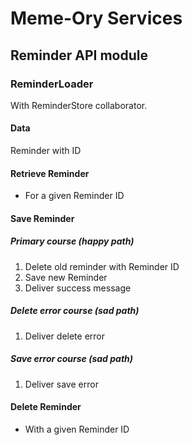 # Meme-Ory Services

## Reminder API module

### ReminderLoader
With ReminderStore collaborator.

#### Data
Reminder with ID

#### Retrieve Reminder
- For a given Reminder ID

#### Save Reminder

##### Primary course (happy path)
1. Delete old reminder with Reminder ID
2. Save new Reminder
3. Deliver success message

##### Delete error course (sad path)
1. Deliver delete error

##### Save error course (sad path)
1. Deliver save error

#### Delete Reminder
- With a given Reminder ID
